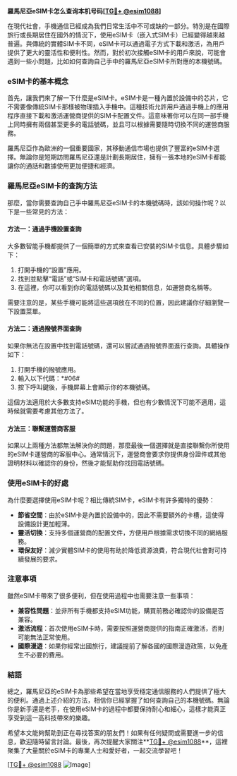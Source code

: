 **羅馬尼亞eSIM卡怎么查询本机号码[[TG💪+ @esim1088](https://t.me/s/esim1088)]**

在現代社會，手機通信已經成為我們日常生活中不可或缺的一部分。特別是在國際旅行或長期居住在國外的情況下，使用eSIM卡（嵌入式SIM卡）已經變得越來越普遍。與傳統的實體SIM卡不同，eSIM卡可以通過電子方式下載和激活，為用戶提供了更大的靈活性和便利性。然而，對於初次接觸eSIM卡的用戶來說，可能會遇到一些小問題，比如如何查詢自己手中的羅馬尼亞eSIM卡所對應的本機號碼。

### eSIM卡的基本概念

首先，讓我們來了解一下什麼是eSIM卡。eSIM卡是一種內置於設備中的芯片，它不需要像傳統SIM卡那樣被物理插入手機中。這種技術允許用戶通過手機上的應用程序直接下載和激活運營商提供的SIM卡配置文件。這意味著你可以在同一部手機上同時擁有兩個甚至更多的電話號碼，並且可以根據需要隨時切換不同的運營商服務。

羅馬尼亞作為歐洲的一個重要國家，其移動通信市場也提供了豐富的eSIM卡選擇。無論你是短期訪問羅馬尼亞還是計劃長期居住，擁有一張本地的eSIM卡都能讓你的通話和數據使用更加便捷和經濟。

### 羅馬尼亞eSIM卡的查詢方法

那麼，當你需要查詢自己手中羅馬尼亞eSIM卡的本機號碼時，該如何操作呢？以下是一些常見的方法：

#### 方法一：通過手機設置查詢

大多數智能手機都提供了一個簡單的方式來查看已安裝的SIM卡信息。具體步驟如下：

1. 打開手機的“設置”應用。
2. 找到並點擊“電話”或“SIM卡和電話號碼”選項。
3. 在這裡，你可以看到你的電話號碼以及其他相關信息，如運營商名稱等。

需要注意的是，某些手機可能將這些選項放在不同的位置，因此建議你仔細瀏覽一下設置菜單。

#### 方法二：通過撥號界面查詢

如果你無法在設置中找到電話號碼，還可以嘗試通過撥號界面進行查詢。具體操作如下：

1. 打開手機的撥號應用。
2. 輸入以下代碼：*#06#
3. 按下呼叫鍵後，手機屏幕上會顯示你的本機號碼。

這個方法適用於大多數支持eSIM功能的手機，但也有少數情況下可能不適用，這時候就需要考慮其他方法了。

#### 方法三：聯繫運營商客服

如果以上兩種方法都無法解決你的問題，那麼最後一個選擇就是直接聯繫你所使用的eSIM卡運營商的客服中心。通常情況下，運營商會要求你提供身份證件或其他證明材料以確認你的身份，然後才能幫助你找回電話號碼。

### 使用eSIM卡的好處

為什麼要選擇使用eSIM卡呢？相比傳統SIM卡，eSIM卡有許多獨特的優勢：

- **節省空間**：由於eSIM卡是內置於設備中的，因此不需要額外的卡槽，這使得設備設計更加輕薄。
- **靈活切換**：支持多個運營商的配置文件，方便用戶根據需求切換不同的網絡服務。
- **環保友好**：減少實體SIM卡的使用有助於降低資源浪費，符合現代社會對可持續發展的要求。

### 注意事項

雖然eSIM卡帶來了很多便利，但在使用過程中也需要注意一些事項：

- **兼容性問題**：並非所有手機都支持eSIM功能，購買前務必確認你的設備是否兼容。
- **激活流程**：首次使用eSIM卡時，需要按照運營商提供的指南正確激活，否則可能無法正常使用。
- **國際漫遊**：如果你經常出國旅行，建議提前了解各國的國際漫遊政策，以免產生不必要的費用。

### 結語

總之，羅馬尼亞的eSIM卡為那些希望在當地享受穩定通信服務的人們提供了極大的便利。通過上述介紹的方法，相信你已經掌握了如何查詢自己的本機號碼。無論你是新手還是老手，在使用eSIM卡的過程中都要保持耐心和細心，這樣才能真正享受到這一高科技帶來的樂趣。

希望本文能夠幫助到正在尋找答案的朋友們！如果有任何疑問或需要進一步的信息，歡迎隨時留言討論。最後，再次提醒大家關注**[TG💪+ @esim1088](https://t.me/s/esim1088)**，這裡聚集了大量關於eSIM卡的專業人士和愛好者，一起交流學習吧！

[[TG💪+ @esim1088](https://t.me/s/esim1088) ![Image](https://i.postimg.cc/4NQfJmqS/Snipaste-2025-05-13-00-14-12.png)]